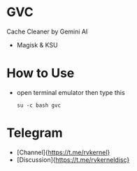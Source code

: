 # GVC
Cache Cleaner by Gemini AI
 - Magisk & KSU

# How to Use
 - open terminal emulator then type this 
   ```
   su -c bash gvc
   ```

# Telegram
 - [Channel]{https://t.me/rvkernel}
 - [Discussion]{https://t.me/rvkerneldisc}